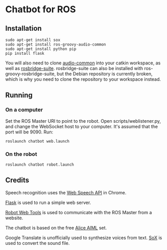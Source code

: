 # Chatbot for ROS

## Installation
```
sudo apt-get install sox
sudo apt-get install ros-groovy-audio-common
sudo apt-get install python pip
pip install flask
```

You will also need to clone [audio-common](https://github.com/ros-drivers/audio_common) into your catkin workspace, as well as [rosbridge-suite](https://github.com/RobotWebTools/rosbridge_suite). rosbridge-suite can also be installed with ros-groovy-rosbridge-suite, but the Debian repository is currently broken, which is why you need to clone the repository to your workspace instead.

## Running
### On a computer
Set the ROS Master URI to point to the robot.
Open scripts/weblistener.py, and change the WebSocket host to your computer. It's assumed that the port will be 9090.
Run:
```
roslaunch chatbot web.launch
```

### On the robot
```
roslaunch chatbot robot.launch
```

## Credits
Speech recognition uses the [Web Speech API](https://www.google.com/intl/en/chrome/demos/speech.html) in Chrome.

[Flask](http://flask.pocoo.org/) is used to run a simple web server.

[Robot Web Tools](http://robotwebtools.org/) is used to communicate with the ROS Master from a website.

The chatbot is based on the free [Alice AIML](https://code.google.com/p/aiml-en-us-foundation-alice/) set.

Google Translate is unofficially used to synthesize voices from text. [SoX](http://sox.sourceforge.net/) is used to convert the sound file.
